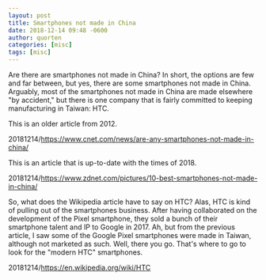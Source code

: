 ```yaml
---
layout: post
title: Smartphones not made in China
date: 2018-12-14 09:48 -0600
author: quorten
categories: [misc]
tags: [misc]
---
```


Are there are smartphones not made in China?  In short, the options
are few and far between, but yes, there are some smartphones not made
in China.  Arguably, most of the smartphones not made in China are
made elsewhere "by accident," but there is one company that is fairly
committed to keeping manufacturing in Taiwan: HTC.

This is an older article from 2012.

20181214/https://www.cnet.com/news/are-any-smartphones-not-made-in-china/

This is an article that is up-to-date with the times of 2018.

20181214/https://www.zdnet.com/pictures/10-best-smartphones-not-made-in-china/

So, what does the Wikipedia article have to say on HTC?  Alas, HTC is
kind of pulling out of the smartphones business.  After having
collaborated on the development of the Pixel smartphone, they sold a
bunch of their smartphone talent and IP to Google in 2017.  Ah, but
from the previous article, I saw some of the Google Pixel smartphones
were made in Taiwan, although not marketed as such.  Well, there you
go.  That's where to go to look for the "modern HTC" smartphones.

20181214/https://en.wikipedia.org/wiki/HTC
